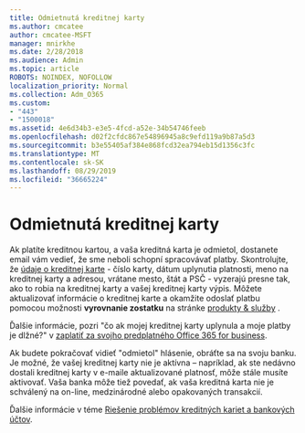 ```yaml
---
title: Odmietnutá kreditnej karty
ms.author: cmcatee
author: cmcatee-MSFT
manager: mnirkhe
ms.date: 2/28/2018
ms.audience: Admin
ms.topic: article
ROBOTS: NOINDEX, NOFOLLOW
localization_priority: Normal
ms.collection: Adm_O365
ms.custom:
- "443"
- "1500018"
ms.assetid: 4e6d34b3-e3e5-4fcd-a52e-34b54746feeb
ms.openlocfilehash: d02f2cfdc867e54896945a8c9efd119a9b87a5d3
ms.sourcegitcommit: b3e55405af384e868fcd32ea794eb15d1356c3fc
ms.translationtype: MT
ms.contentlocale: sk-SK
ms.lasthandoff: 08/29/2019
ms.locfileid: "36665224"
---
```

# <a name="declined-credit-card"></a>Odmietnutá kreditnej karty

Ak platíte kreditnou kartou, a vaša kreditná karta je odmietol, dostanete email vám vedieť, že sme neboli schopní spracovávať platby. Skontrolujte, že [údaje o kreditnej karte](https://go.microsoft.com/fwlink/p/?linkid=842054) - číslo karty, dátum uplynutia platnosti, meno na kreditnej karty a adresou, vrátane mesto, štát a PSČ - vyzerajú presne tak, ako to robia na kreditnej karty a vašej kreditnej karty výpis. Môžete aktualizovať informácie o kreditnej karte a okamžite odoslať platbu pomocou možnosti **vyrovnanie zostatku** na stránke [produkty & služby](https://go.microsoft.com/fwlink/p/?linkid=842054) . 

Ďalšie informácie, pozri "čo ak mojej kreditnej karty uplynula a moje platby je dlžné?" v [zaplatiť za svojho predplatného Office 365 for business](https://docs.microsoft.com/office365/admin/subscriptions-and-billing/pay-for-your-subscription#what-if-my-credit-card-was-declined-and-my-payment-is-past-due).
  
Ak budete pokračovať vidieť "odmietol" hlásenie, obráťte sa na svoju banku. Je možné, že vašej kreditnej karty nie je aktívna – napríklad, ak ste nedávno dostali kreditnej karty v e-maile aktualizované platnosť, môže stále musíte aktivovať. Vaša banka môže tiež povedať, ak vaša kreditná karta nie je schválený na on-line, medzinárodné alebo opakovaných transakcií.
  
Ďalšie informácie v téme [Riešenie problémov kreditných kariet a bankových účtov](https://docs.microsoft.com/office365/admin/subscriptions-and-billing/add-update-or-remove-credit-card-or-bank-account#troubleshooting-credit-cards-and-bank-accounts).